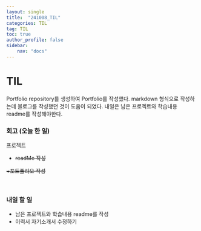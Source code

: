 ```yaml
---
layout: single
title:  "241008_TIL"
categories: TIL
tag: TIL
toc: true
author_profile: false
sidebar:
    nav: "docs"
---
```



# TIL

Portfolio repository를 생성하여 Portfolio를 작성했다. markdown 형식으로 작성하는데 블로그를 작성했던 것이 도움이 되었다. 내일은 남은 프로젝트와 학습내용 readme를 작성해야한다. 
<br/>

### 회고 (오늘 한 일)

프로젝트
- ~~readMe 작성~~

~~+포트폴리오 작성~~

<br/>

### 내일 할 일

- 남은 프로젝트와 학습내용 readme를 작성
- 이력서 자기소개서 수정하기
